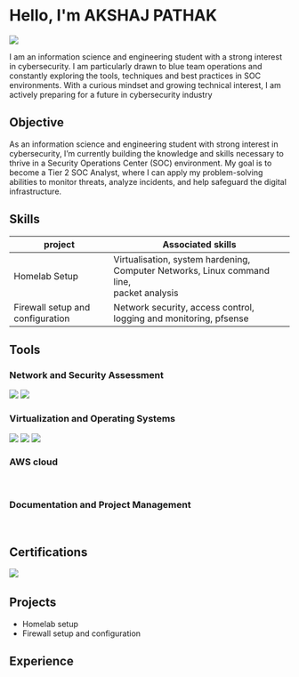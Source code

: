# Hello, I'm AKSHAJ PATHAK
<a href="https://linkedin.com"><img src="https://img.shields.io/badge/-LinkedIn-0072b1?&style=for-the-badge&logo=linkedin&logoColor=white" /></a>

I am an information science and engineering student with a strong interest in cybersecurity. I am particularly drawn to blue team operations and constantly exploring the tools, techniques and best practices in SOC environments. With a curious mindset and growing technical interest, I am actively preparing for a future in cybersecurity industry

## Objective

As an information science and engineering student with strong interest in cybersecurity, I’m currently building the knowledge and skills necessary to thrive in a Security Operations Center (SOC) environment. My goal is to become a Tier 2 SOC Analyst, where I can apply my problem-solving abilities to monitor threats, analyze incidents, and help safeguard the digital infrastructure.

## Skills

|project                          |Associated skills                                                            |
|---------------------------------|-----------------------------------------------------------------------------|
|Homelab Setup                    |Virtualisation, system hardening, Computer Networks, Linux command line, <br>packet analysis |
|Firewall setup and configuration |Network security, access control, logging and monitoring, pfsense|

## Tools

### Network and Security Assessment
<div>
    <img src="https://img.shields.io/badge/NATNetwork-darkred?style=for-the-badge&logoSize=medium" />
    <img src="https://img.shields.io/badge/pfSense-Firewall?style=for-the-badge&color=teal" />
    <img src="" />
    <img src="" />
    <img src="" />
</div>

### Virtualization and Operating Systems
<div>
    <img src="https://img.shields.io/badge/VirtualBox-darkblue?style=for-the-badge&logoSize=medium" />
    <img src="https://img.shields.io/badge/Ubuntu-orange?style=for-the-badge&logoSize=medium" />
    <img src="https://img.shields.io/badge/KaliLinux-blue?style=for-the-badge&logoSize=medium" />

</div>

### AWS cloud
<div>
    <img src="" />
    <img src="" />
</div>

### Documentation and Project Management
<div>
    <img src="" />
    <img src="" />
</div>

## Certifications
<div>
<img src="https://img.shields.io/badge/NetworkBasics-black?style=for-the-badge&logo=Cybrary&logoSize=medium" />
<img src="" />
</div>

## Projects
- Homelab setup
- Firewall setup and configuration

## Experience
